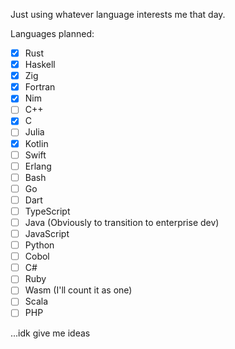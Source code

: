 Just using whatever language interests me that day.

Languages planned:

- [x] Rust
- [x] Haskell
- [x] Zig
- [x] Fortran
- [x] Nim
- [ ] C++
- [x] C
- [ ] Julia
- [x] Kotlin
- [ ] Swift
- [ ] Erlang
- [ ] Bash
- [ ] Go
- [ ] Dart
- [ ] TypeScript
- [ ] Java (Obviously to transition to enterprise dev)
- [ ] JavaScript
- [ ] Python
- [ ] Cobol
- [ ] C#
- [ ] Ruby
- [ ] Wasm (I'll count it as one)
- [ ] Scala
- [ ] PHP

...idk give me ideas
